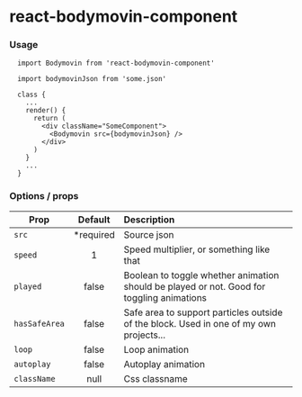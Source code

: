 # react-bodymovin-component

### Usage
```
  import Bodymovin from 'react-bodymovin-component'

  import bodymovinJson from 'some.json'

  class {
    ...
    render() {
      return (
        <div className="SomeComponent">
          <Bodymovin src={bodymovinJson} />
        </div>
      )
    }
    ...
  }
```


### Options / props

| Prop | Default | Description      |
|-----------|:----------:|:---------|
| `src` | *required | Source json |
| `speed` | 1 | Speed multiplier, or something like that |
| `played` | false | Boolean to toggle whether animation should be played or not. Good for toggling animations |
| `hasSafeArea` | false | Safe area to support particles outside of the block. Used in one of my own projects... |
| `loop` | false | Loop animation |
| `autoplay` | false | Autoplay animation |
| `className` | null | Css classname |
